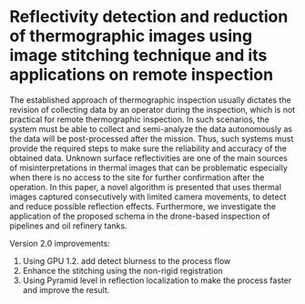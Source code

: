 
# Reflectivity detection and reduction of thermographic images using image stitching technique and its applications on remote inspection

The established approach of thermographic inspection usually dictates the revision of collecting data by an operator during the inspection, which is not practical for remote thermographic inspection. In such scenarios, the system must be able to collect and semi-analyze the data autonomously as the data will be post-processed after the mission. Thus, such systems must provide the required steps to make sure the reliability and accuracy of the obtained data. Unknown surface reflectivities are one of the main sources of misinterpretations in thermal images that can be problematic especially when there is no access to the site for further confirmation after the operation. In this paper, a novel algorithm is presented that uses thermal images captured consecutively with limited camera movements, to detect and reduce possible reflection effects. Furthermore, we investigate the application of the proposed schema in the drone-based inspection of pipelines and oil refinery tanks.


Version 2.0 improvements:
1. Using GPU
1.2. add detect blurness to the process flow
2. Enhance the stitching using the non-rigid registration
3. Using Pyramid level in reflection localization to make the process faster and improve the result.

